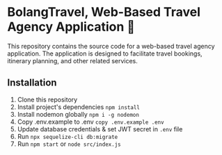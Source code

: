 # BolangTravel, Web-Based Travel Agency Application 📸
This repository contains the source code for a web-based travel agency application. The application is designed to facilitate travel bookings, itinerary planning, and other related services.


## Installation
 
1. Clone this repository
2. Install project's dependencies `npm install`
3. Install nodemon globally `npm i -g nodemon`
4. Copy .env.example to .env `copy .env.example .env`
4. Update database credentials & set JWT secret in `.env` file
5. Run `npx sequelize-cli db:migrate`
7. Run `npm start` or `node src/index.js`
